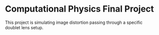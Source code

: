 # Computational Physics Final Project

This project is simulating image distortion passing through a specific doublet lens setup. 
